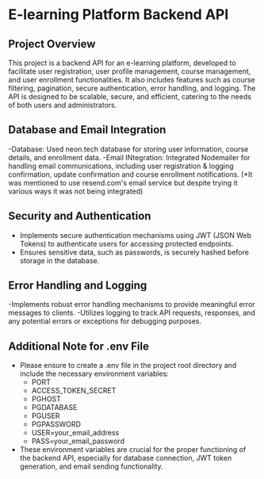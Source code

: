 # E-learning Platform Backend API

## Project Overview
This project is a backend API for an e-learning platform, developed to facilitate user registration, user profile management, course management, and user enrollment functionalities. It also includes features such as course filtering, pagination, secure authentication, error handling, and logging. The API is designed to be scalable, secure, and efficient, catering to the needs of both users and administrators.

## Database and Email Integration

-Database: Used neon.tech database for storing user information, course details, and enrollment data.
-Email INtegration: Integrated Nodemailer for handling email communications, including user registration & logging confirmation, update confirmation and course enrollment notifications. 
(*It was mentioned to use resend.com's email service but despite trying it various ways it was not being integrated)

## Security and Authentication

- Implements secure authentication mechanisms using JWT (JSON Web Tokens) to authenticate users for accessing protected endpoints.
- Ensures sensitive data, such as passwords, is securely hashed before storage in the database.

## Error Handling and Logging

-Implements robust error handling mechanisms to provide meaningful error messages to clients.
-Utilizes logging to track API requests, responses, and any potential errors or exceptions for debugging purposes.

## Additional Note for .env File

- Please ensure to create a .env file in the project root directory and include the necessary environment variables:
   - PORT 
   - ACCESS_TOKEN_SECRET
   - PGHOST
   - PGDATABASE
   - PGUSER
   - PGPASSWORD
   - USER=your_email_address
   - PASS=your_email_password
- These environment variables are crucial for the proper functioning of the backend API, especially for database connection, JWT token generation, and email sending functionality.


